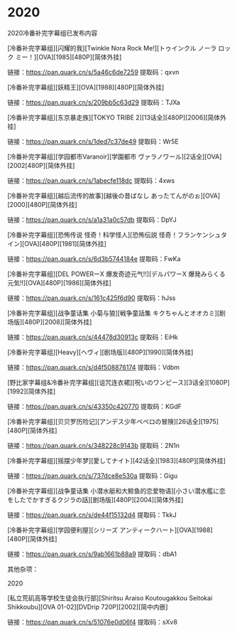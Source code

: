# 2020

2020冷番补完字幕组已发布内容

\[冷番补完字幕组]\[闪耀的我]\[Twinkle Nora Rock Me!]\[トゥインクル ノーラ ロック ミー！]\[OVA]\[1985]\[480P]\[简体外挂]

&#x20;链接：https://pan.quark.cn/s/5a46c6de7259 提取码：qxvn



\[冷番补完字幕组]\[妖精王]\[OVA]\[1988]\[480P]\[简体外挂]&#x20;

链接：https://pan.quark.cn/s/209bb5c63d29 提取码：TJXa



\[冷番补完字幕组]\[东京暴走族]\[TOKYO TRIBE 2]\[13话全]\[480P]\[2006]\[简体外挂]&#x20;

链接：https://pan.quark.cn/s/1ded7c37de49 提取码：Wr5E



\[冷番补完字幕组]\[学园都市Varanoir]\[学園都市 ヴァラノワール]\[2话全]\[OVA]\[2002\[480P]\[简体外挂]&#x20;

链接：https://pan.quark.cn/s/1abecfe118dc 提取码：4xws



\[冷番补完字幕组]\[越后流传的故事]\[越後の昔ばなし あったてんがのぉ]\[OVA]\[2000]\[480P]\[简体外挂]&#x20;

链接：https://pan.quark.cn/s/a1a31a0c57db 提取码：DpYJ



\[冷番补完字幕组]\[恐怖传说 怪奇！科学怪人]\[恐怖伝説 怪奇！フランケンシュタイン]\[OVA]\[480P]\[1981]\[简体外挂]&#x20;

链接：https://pan.quark.cn/s/6d3b5744184e 提取码：FwKa



\[冷番补完字幕组]\[DEL POWERーX 爆发奇迹元气!!]\[デルパワーX 爆発みらくる元気!!]\[OVA]\[480P]\[1986]\[简体外挂]&#x20;

链接：https://pan.quark.cn/s/161c425f6d90 提取码：hJss



\[冷番补完字幕组]\[战争童话集 小菊与狼]\[戦争童話集 キクちゃんとオオカミ]\[剧场版]\[480P]\[2008]\[简体外挂]&#x20;

链接：https://pan.quark.cn/s/44478d30913c 提取码：EiHk



\[冷番补完字幕组]\[Heavy]\[ヘヴィ]\[剧场版]\[480P]\[1990]\[简体外挂]&#x20;

链接：https://pan.quark.cn/s/d4f508876174 提取码：Vdbm



\[野比家字幕组&冷番补完字幕组]\[诅咒连衣裙]\[呪いのワンピース]\[3话全]\[1080P]\[1992]\[简体外挂]&#x20;

链接：https://pan.quark.cn/s/43350c420770 提取码：KGdF



\[冷番补完字幕组]\[贝贝罗历险记]\[アンデス少年ペペロの冒険]\[26话全]\[1975]\[480P]\[简体外挂]&#x20;

链接：https://pan.quark.cn/s/348228c9143b 提取码：2N1n



\[冷番补完字幕组]\[摇摆少年梦]\[愛してナイト]\[42话全]\[1983]\[480P]\[简体外挂]&#x20;

链接：https://pan.quark.cn/s/737dce8e530a 提取码：Gigu



\[冷番补完字幕组]\[战争童话集 小潜水艇和大鲸鱼的恋爱物语]\[小さい潜水艦に恋をしたでかすぎるクジラの話]\[剧场版]\[480P]\[2004]\[简体外挂]&#x20;

链接：https://pan.quark.cn/s/de44f15132d4 提取码：TkkJ



\[冷番补完字幕组]\[学园便利屋]\[シリーズ アンティークハート]\[OVA]\[1988]\[480P]\[简体外挂]&#x20;

链接：https://pan.quark.cn/s/9ab1661b88a9 提取码：dbA1



其他杂项：

&#x20;2020&#x20;

\[私立荒矶高等学校生徒会执行部]\[Shiritsu Araiso Koutougakkou Seitokai Shikkoubu]\[OVA 01-02]\[DVDrip 720P]\[2002]\[简中内嵌]&#x20;

链接：https://pan.quark.cn/s/51076e0d06f4 提取码：sXv8

